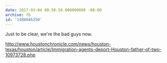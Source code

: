 ```yaml
---
date: 2017-03-04 08:50:50.000000000 -08:00
archive: fb
id: '1488646250'
---
```


Just to be clear, we're the bad guys now. 

http://www.houstonchronicle.com/news/houston-texas/houston/article/Immigration-agents-deport-Houston-father-of-two-10973728.php
